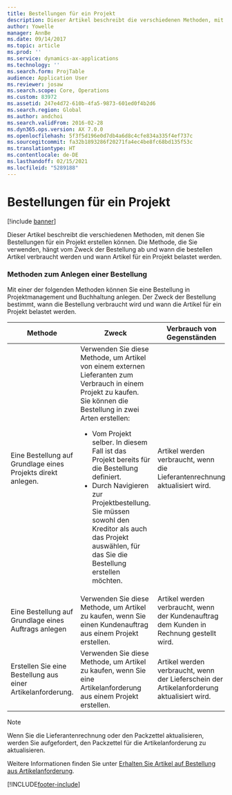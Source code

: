 ```yaml
---
title: Bestellungen für ein Projekt
description: Dieser Artikel beschreibt die verschiedenen Methoden, mit denen Sie Bestellungen für ein Projekt erstellen können. Die Methode, die Sie verwenden, hängt vom Zweck der Bestellung ab und wann die bestellen Artikel verbraucht werden und wann Artikel für ein Projekt belastet werden.
author: Yowelle
manager: AnnBe
ms.date: 09/14/2017
ms.topic: article
ms.prod: ''
ms.service: dynamics-ax-applications
ms.technology: ''
ms.search.form: ProjTable
audience: Application User
ms.reviewer: josaw
ms.search.scope: Core, Operations
ms.custom: 83972
ms.assetid: 247e4d72-610b-4fa5-9873-601ed0f4b2d6
ms.search.region: Global
ms.author: andchoi
ms.search.validFrom: 2016-02-28
ms.dyn365.ops.version: AX 7.0.0
ms.openlocfilehash: 5f3f5d196e0d7db4a6d8c4cfe834a335f4ef737c
ms.sourcegitcommit: fa32b1893286f20271fa4ec4be8fc68bd135f53c
ms.translationtype: HT
ms.contentlocale: de-DE
ms.lasthandoff: 02/15/2021
ms.locfileid: "5289188"
---
```

# <a name="purchase-orders-for-a-project"></a>Bestellungen für ein Projekt

[!include [banner](../includes/banner.md)]

Dieser Artikel beschreibt die verschiedenen Methoden, mit denen Sie Bestellungen für ein Projekt erstellen können. Die Methode, die Sie verwenden, hängt vom Zweck der Bestellung ab und wann die bestellen Artikel verbraucht werden und wann Artikel für ein Projekt belastet werden.

### <a name="methods-for-creating-a-purchase-order"></a>Methoden zum Anlegen einer Bestellung

Mit einer der folgenden Methoden können Sie eine Bestellung in Projektmanagement und Buchhaltung anlegen. Der Zweck der Bestellung bestimmt, wann die Bestellung verbraucht wird und wann die Artikel für ein Projekt belastet werden.

<table>
<colgroup>
<col width="33%" />
<col width="33%" />
<col width="33%" />
</colgroup>
<thead>
<tr class="header">
<th>Methode</th>
<th>Zweck</th>
<th>Verbrauch von Gegenständen</th>
</tr>
</thead>
<tbody>
<tr class="odd">
<td>Eine Bestellung auf Grundlage eines Projekts direkt anlegen.</td>
<td>Verwenden Sie diese Methode, um Artikel von einem externen Lieferanten zum Verbrauch in einem Projekt zu kaufen. Sie können die Bestellung in zwei Arten erstellen:
<ul>
<li>Vom Projekt selber. In diesem Fall ist das Projekt bereits für die Bestellung definiert.</li>
<li>Durch Navigieren zur Projektbestellung. Sie müssen sowohl den Kreditor als auch das Projekt auswählen, für das Sie die Bestellung erstellen möchten.</li>
</ul></td>
<td>Artikel werden verbraucht, wenn die Lieferantenrechnung aktualisiert wird.</td>
</tr>
<tr class="even">
<td>Eine Bestellung auf Grundlage eines Auftrags anlegen</td>
<td>Verwenden Sie diese Methode, um Artikel zu kaufen, wenn Sie einen Kundenauftrag aus einem Projekt erstellen.</td>
<td>Artikel werden verbraucht, wenn der Kundenauftrag dem Kunden in Rechnung gestellt wird.</td>
</tr>
<tr class="odd">
<td>Erstellen Sie eine Bestellung aus einer Artikelanforderung.</td>
<td>Verwenden Sie diese Methode, um Artikel zu kaufen, wenn Sie eine Artikelanforderung aus einem Projekt erstellen.</td>
<td>Artikel werden verbraucht, wenn der Lieferschein der Artikelanforderung aktualisiert wird.</td>
</tr>
</tbody>
</table>

> [!NOTE] 
> Wenn Sie die Lieferantenrechnung oder den Packzettel aktualisieren, werden Sie aufgefordert, den Packzettel für die Artikelanforderung zu aktualisieren.

Weitere Informationen finden Sie unter [Erhalten Sie Artikel auf Bestellung aus Artikelanforderung](tasks/receive-items-purchase-order-item-requirement.md).



[!INCLUDE[footer-include](../includes/footer-banner.md)]